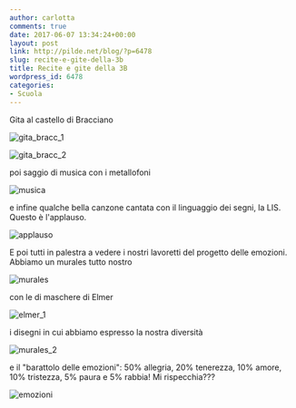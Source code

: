 ```yaml
---
author: carlotta
comments: true
date: 2017-06-07 13:34:24+00:00
layout: post
link: http://pilde.net/blog/?p=6478
slug: recite-e-gite-della-3b
title: Recite e gite della 3B
wordpress_id: 6478
categories:
- Scuola
---
```


Gita al castello di Bracciano

![gita_bracc_1]({{baseurl}}/uploads/2017/06/gita_bracc_1.png)


 ![gita_bracc_2]({{baseurl}}/uploads/2017/06/gita_bracc_2.png)


poi saggio di musica con i metallofoni

![musica]({{baseurl}}/uploads/2017/06/musica.jpg)


e infine qualche bella canzone cantata con il linguaggio dei segni, la LIS. Questo è l'applauso.

![applauso]({{baseurl}}/uploads/2017/06/applauso.jpg)




E poi tutti in palestra a vedere i nostri lavoretti del progetto delle emozioni. Abbiamo un murales tutto nostro

![murales]({{baseurl}}/uploads/2017/06/murales.jpg)




con le di maschere di Elmer

![elmer_1]({{baseurl}}/uploads/2017/06/elmer_1.jpg)




i disegni in cui abbiamo espresso la nostra diversità

![murales_2]({{baseurl}}/uploads/2017/06/murales_2.jpg)


e il "barattolo delle emozioni": 50% allegria, 20% tenerezza, 10% amore, 10% tristezza, 5% paura e 5% rabbia! Mi rispecchia???

![emozioni]({{baseurl}}/uploads/2017/06/emozioni.jpg)



